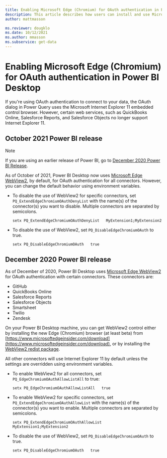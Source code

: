 ```yaml
---
title: Enabling Microsoft Edge (Chromium) for OAuth authentication in Power BI Desktop
description: This article describes how users can install and use Microsoft Edge (Chromium) for OAuth authentication in Power BI Desktop. 
author: mattmasson

ms.reviewer: dougklo
ms.date: 10/12/2021
ms.author: mmasson
ms.subservice: get-data
---
```


# Enabling Microsoft Edge (Chromium) for OAuth authentication in Power BI Desktop

If you're using OAuth authentication to connect to your data, the OAuth dialog in Power Query uses the Microsoft Internet Explorer 11 embedded control browser. However, certain web services, such as QuickBooks Online, Salesforce Reports, and Salesforce Objects no longer support Internet Explorer 11.

## October 2021 Power BI release

>[!Note]
>If you are using an earlier release of Power BI, go to [December 2020 Power BI Release](#december-2020-power-bi-release).

As of October of 2021, Power BI Desktop now uses [Microsoft Edge WebView2](https://developer.microsoft.com/en-us/microsoft-edge/webview2/), by default, for OAuth authentication for all connectors. However, you can change the default behavior using environment variables.

* To disable the use of WebView2 for specific connectors, set `PQ_ExtendEdgeChromiumOAuthDenyList` with the name(s) of the connector(s) you want to disable. Multiple connectors are separated by semicolons.

   ```
   setx PQ_ExtendEdgeChromiumOAuthDenyList   MyExtension1;MyExtension2
   ```

* To disable the use of WebView2, set `PQ_DisableEdgeChromiumOAuth` to true.

   ```
   setx PQ_DisableEdgeChromiumOAuth   true
   ```

## December 2020 Power BI release

As of December of 2020, Power BI Desktop uses [Microsoft Edge WebView2](https://developer.microsoft.com/en-us/microsoft-edge/webview2/) for OAuth authentication with certain connectors. These connectors are:

* GitHub
* QuickBooks Online
* Salesforce Reports
* Salesforce Objects
* Smartsheet
* Twilio
* Zendesk

On your Power BI Desktop machine, you can get WebView2 control either by installing the new Edge (Chromium) browser (at least beta) from [https://www.microsoftedgeinsider.com/download](https://www.microsoftedgeinsider.com/download), or by installing the [WebView2 redist package](https://developer.microsoft.com/microsoft-edge/webview2/#download-section).

All other connectors will use Internet Explorer 11 by default unless the settings are overridden using environment variables.

* To enable WebView2 for all connectors, set `PQ_EdgeChromiumOAuthAllowListAll` to true:

   ```
   setx PQ_EdgeChromiumOAuthAllowListAll   true
   ```

* To enable WebView2 for specific connectors, set `PQ_ExtendEdgeChromiumOAuthAllowList` with the name(s) of the connector(s) you want to enable. Multiple connectors are separated by semicolons.

   ```
   setx PQ_ExtendEdgeChromiumOAuthAllowList   MyExtension1;MyExtension2
   ```

* To disable the use of WebView2, set `PQ_DisableEdgeChromiumOAuth` to true.

   ```
   setx PQ_DisableEdgeChromiumOAuth   true
   ```
